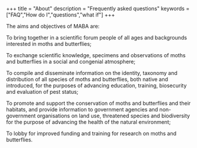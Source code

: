 +++
title = "About"
description = "Frequently asked questions"
keywords = ["FAQ","How do I","questions","what if"]
+++


The aims and objectives of MABA are:

To bring together in a scientific forum people of all ages and backgrounds interested in moths and butterflies;

To exchange scientific knowledge, specimens and observations of moths and butterflies in a social and congenial atmosphere;

To compile and disseminate information on the identity, taxonomy and distribution of all species of moths and butterflies, both native and introduced, for the purposes of advancing education, training, biosecurity and evaluation of pest status;

To promote and support the conservation of moths and butterflies and their habitats, and provide information to government agencies and non-government organisations on land use, threatened species and biodiversity for the purpose of advancing the health of the natural environment; 

To lobby for improved funding and training for research on moths and butterflies.
